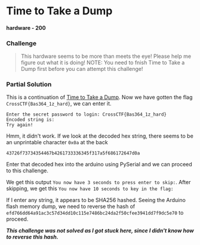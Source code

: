 # Time to Take a Dump
#### hardware - 200


### Challenge
> This hardware seems to be more than meets the eye! Please help me figure out what it is doing!
NOTE: You need to fnish Time to Take a Dump first before you can attempt this challenge!

### Partial Solution
This is a continuation of [Time to Take a Dump](../Solved/Time_to_Take_a_Dump-hardware_200).
Now we have gotten the flag `CrossCTF{Bas364_1z_hard}`, we can enter it. 

	Enter the secret password to login: CrossCTF{Bas364_1z_hard}
	Encoded string is:	
	Try again!

Hmm, it didn't work. If we look at the decoded hex string, there seems to be an unprintable character `0x0a` at the back

	43726f73734354467b4261733336345f317a5f686172647d0a

Enter that decoded hex into the arduino using PySerial and we can proceed to this challenge.

We get this output `You now have 3 seconds to press enter to skip:`. After skipping, we get this  `You now have 10 seconds to key in the flag:`

If I enter any string, it appears to be SHA256 hashed. Seeing the Arduino flash memory dump, we need to reverse the hash of `efd766dd64a91ac3c57d34dd10c115e7486bc24da2f50cfee3941dd7f9dc5e70` to proceed.

***This challenge was not solved as I got stuck here, since I didn't know how to reverse this hash.***
